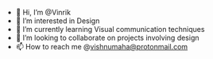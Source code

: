 - 👋 Hi, I’m @Vinrik
- 👀 I’m interested in Design
- 🌱 I’m currently learning Visual communication techniques
- 💞️ I’m looking to collaborate on projects involving design
- 📫 How to reach me @vishnumaha@protonmail.com

<!---
Vinrik/Vinrik is a ✨ special ✨ repository because its `README.md` (this file) appears on your GitHub profile.
You can click the Preview link to take a look at your changes.
--->
